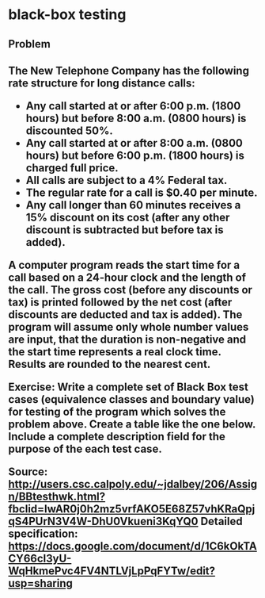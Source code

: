 # black-box testing
<h2> Problem <h2>
  
The New Telephone Company has the following rate structure for long distance calls:
  - Any call started at or after 6:00 p.m. (1800 hours) but before 8:00 a.m. (0800 hours) is discounted 50%.
  - Any call started at or after 8:00 a.m. (0800 hours) but before 6:00 p.m. (1800 hours) is charged full price.
  - All calls are subject to a 4% Federal tax.
  - The regular rate for a call is $0.40 per minute.
  - Any call longer than 60 minutes receives a 15% discount on its cost (after any other discount is subtracted but before tax is added).

A computer program reads the start time for a call based on a 24-hour clock and the length of the call. The gross cost (before any discounts or tax) is printed followed by the net cost (after discounts are deducted and tax is added).
The program will assume only whole number values are input, that the duration is non-negative and the start time represents a real clock time. Results are rounded to the nearest cent.

Exercise: Write a complete set of Black Box test cases (equivalence classes and boundary value) for testing of the program which solves the problem above. Create a table like the one below.  Include a complete description field for the purpose of the each test case.

Source: http://users.csc.calpoly.edu/~jdalbey/206/Assign/BBtesthwk.html?fbclid=IwAR0j0h2mz5vrfAKO5E68Z57vhKRaQpjqS4PUrN3V4W-DhU0Vkueni3KqYQ0
Detailed specification: https://docs.google.com/document/d/1C6kOkTACY66cl3yU-WqHkmePvc4FV4NTLVjLpPqFYTw/edit?usp=sharing
